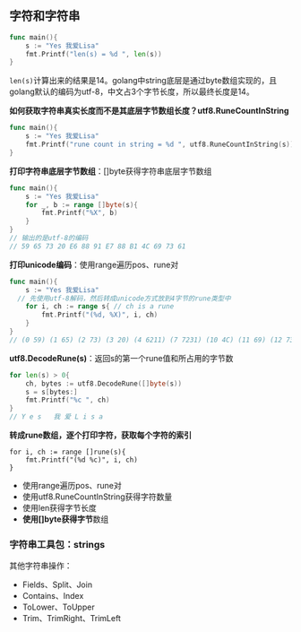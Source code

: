 ## 字符和字符串

```go
func main(){
	s := "Yes 我爱Lisa"
	fmt.Printf("len(s) = %d ", len(s))
}
```

`len(s)`计算出来的结果是14。golang中string底层是通过byte数组实现的，且golang默认的编码为utf-8，中文占3个字节长度，所以最终长度是14。

**如何获取字符串真实长度而不是其底层字节数组长度？utf8.RuneCountInString**

```go
func main(){
	s := "Yes 我爱Lisa"
	fmt.Printf("rune count in string = %d ", utf8.RuneCountInString(s))
}
```

**打印字符串底层字节数组**：[]byte获得字符串底层字节数组

```go
func main(){
	s := "Yes 我爱Lisa"
	for _, b := range []byte(s){
		fmt.Printf("%X", b)
	}
}
// 输出的是utf-8的编码
// 59 65 73 20 E6 88 91 E7 88 B1 4C 69 73 61
```

**打印unicode编码**：使用range遍历pos、rune对

```go
func main(){
	s := "Yes 我爱Lisa"
  // 先使用utf-8解码，然后转成unicode方式放到4字节的rune类型中
	for i, ch := range s{ // ch is a rune
		fmt.Printf("(%d, %X)", i, ch)
	}
}
// (0 59) (1 65) (2 73) (3 20) (4 6211) (7 7231) (10 4C) (11 69) (12 73) (13 61)
```

**utf8.DecodeRune(s)**：返回s的第一个rune值和所占用的字节数

```go
for len(s) > 0{
	ch, bytes := utf8.DecodeRune([]byte(s))
	s = s[bytes:]
	fmt.Printf("%c ", ch)
}
// Y e s   我 爱 L i s a
```

**转成rune数组，逐个打印字符，获取每个字符的索引**

```
for i, ch := range []rune(s){
	fmt.Printf("(%d %c)", i, ch)
}
```

* 使用range遍历pos、rune对
* 使用utf8.RuneCountInString获得字符数量
* 使用len获得字节长度
* **使用[]byte获得字节**数组

### 字符串工具包：strings

其他字符串操作：

* Fields、Split、Join
* Contains、Index
* ToLower、ToUpper
* Trim、TrimRight、TrimLeft